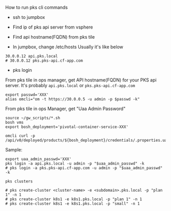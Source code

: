 How to run pks cli commands

- ssh to jumpbox

- Find ip of pks api server from vsphere

- Find api hostname(FQDN) from pks tile

- In jumpbox, change /etc/hosts
Usually it's like below
```
30.0.0.12 api.pks.local
# 30.0.0.12 pks.pks-api.cf-app.com
```

- pks login

From pks tile in ops manager, get API hostname(FQDN) for your PKS api server. It's probably `api.pks.local` or `pks.pks-api.cf-app.com`

```
export passwd='XXX'
alias omcli="om -t https://30.0.0.5 -u admin -p $passwd -k"
```

From pks tile in ops Manager, get "Uaa Admin Password"
```
source ~/gw_scripts/*.sh
bosh vms
export bosh_deployment='pivotal-container-service-XXX'

omcli curl -p /api/v0/deployed/products/${bosh_deployment}/credentials/.properties.uaa_admin_password
```

Sample:
```
export uaa_admin_passwd='XXX'
pks login -a api.pks.local -u admin -p "$uaa_admin_passwd" -k
# pks login -a pks.pks-api.cf-app.com -u admin -p "$uaa_admin_passwd" -k

pks clusters

# pks create-cluster <cluster-name> -e <subdomain>.pks.local -p "plan 1" -n 1
# pks create-cluster k8s1 -e k8s1.pks.local -p "plan 1" -n 1
# pks create-cluster k8s1 -e k8s1.pks.local -p "small" -n 1
```

